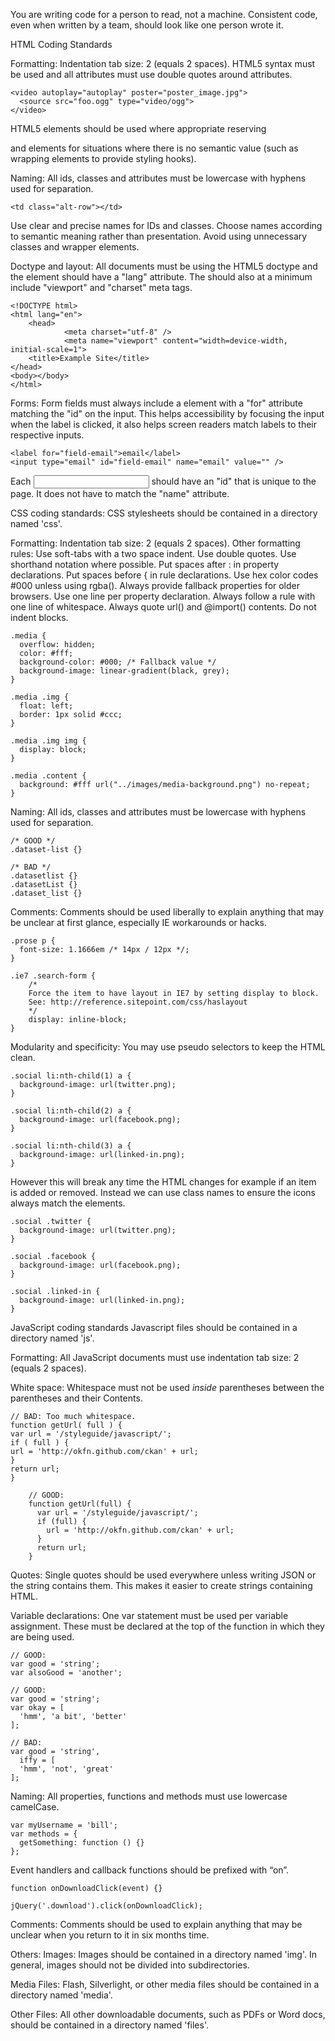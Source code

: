 You are writing code for a person to read, not a machine.
Consistent code, even when written by a team, should look like one person wrote it.

HTML Coding Standards

Formatting:
Indentation tab size: 2 (equals 2 spaces). HTML5 syntax must be used and all attributes must use double quotes around attributes.
	
	<video autoplay="autoplay" poster="poster_image.jpg">
  	  <source src="foo.ogg" type="video/ogg">
	</video>

HTML5 elements should be used where appropriate reserving <div> and <span> elements for situations where there is no semantic value (such as wrapping elements to provide styling hooks).


Naming:
All ids, classes and attributes must be lowercase with hyphens used for separation.
	
	<td class="alt-row"></td>

Use clear and precise names for IDs and classes. Choose names according to semantic meaning rather than presentation. Avoid using unnecessary classes and wrapper elements.


Doctype and layout:
All documents must be using the HTML5 doctype and the <html> element should have a "lang" attribute. The <head> should also at a minimum include "viewport" and "charset" meta tags.

	<!DOCTYPE html>
	<html lang="en">
  		<head>
    			<meta charset="utf-8" />
    			<meta name="viewport" content="width=device-width, initial-scale=1">
    	<title>Example Site</title>
  	</head>
  	<body></body>
	</html>


Forms:
Form fields must always include a <label> element with a "for" attribute matching the "id" on the input. This helps accessibility by focusing the input when the label is clicked, it also helps screen readers match labels to their respective inputs.
	
	<label for="field-email">email</label>
	<input type="email" id="field-email" name="email" value="" />

Each <input> should have an "id" that is unique to the page. It does not have to match the "name" attribute.






CSS coding standards:
CSS stylesheets should be contained in a directory named 'css'.

Formatting:
Indentation tab size: 2 (equals 2 spaces). Other formatting rules:
    Use soft-tabs with a two space indent.
    Use double quotes.
    Use shorthand notation where possible.
    Put spaces after : in property declarations.
    Put spaces before { in rule declarations.
    Use hex color codes #000 unless using rgba().
    Always provide fallback properties for older browsers.
    Use one line per property declaration.
    Always follow a rule with one line of whitespace.
    Always quote url() and @import() contents.
    Do not indent blocks.

	.media {
  	  overflow: hidden;
  	  color: #fff;
  	  background-color: #000; /* Fallback value */
  	  background-image: linear-gradient(black, grey);
	}

	.media .img {
  	  float: left;
  	  border: 1px solid #ccc;
	}

	.media .img img {
  	  display: block;
	}

	.media .content {
  	  background: #fff url("../images/media-background.png") no-repeat;
	}


Naming:
All ids, classes and attributes must be lowercase with hyphens used for separation.

	/* GOOD */
	.dataset-list {}

	/* BAD */
	.datasetlist {}
	.datasetList {}
	.dataset_list {}


Comments:
Comments should be used liberally to explain anything that may be unclear at first glance, especially IE workarounds or hacks.

	.prose p {
  	  font-size: 1.1666em /* 14px / 12px */;
	}

	.ie7 .search-form {
  		/*
    	Force the item to have layout in IE7 by setting display to block.
    	See: http://reference.sitepoint.com/css/haslayout
  		*/
  		display: inline-block;
	}


Modularity and specificity:
You may use pseudo selectors to keep the HTML clean.

	.social li:nth-child(1) a {
  	  background-image: url(twitter.png);
	}

	.social li:nth-child(2) a {
	  background-image: url(facebook.png);
	}

	.social li:nth-child(3) a {
	  background-image: url(linked-in.png);
	}

However this will break any time the HTML changes for example if an item is added or removed. Instead we can use class names to ensure the icons always match the elements.

	.social .twitter {
	  background-image: url(twitter.png);
	}

	.social .facebook {
	  background-image: url(facebook.png);
	}

	.social .linked-in {
	  background-image: url(linked-in.png);
	}






JavaScript coding standards
Javascript files should be contained in a directory named 'js'.

Formatting:
All JavaScript documents must use indentation tab size: 2 (equals 2 spaces).


White space:
Whitespace must not be used _inside_ parentheses between the parentheses and their Contents.

	// BAD: Too much whitespace.
	function getUrl( full ) {
	var url = '/styleguide/javascript/';
	if ( full ) {
	url = 'http://okfn.github.com/ckan' + url;
	}
	return url;
	}

		// GOOD:
		function getUrl(full) {
		  var url = '/styleguide/javascript/';
		  if (full) {
		    url = 'http://okfn.github.com/ckan' + url;
		  }
		  return url;
		}


Quotes:
Single quotes should be used everywhere unless writing JSON or the string contains them. This makes it easier to create strings containing HTML.


Variable declarations:
One var statement must be used per variable assignment. These must be declared at the top of the function in which they are being used.

	// GOOD:
	var good = 'string';
	var alsoGood = 'another';

	// GOOD:
	var good = 'string';
	var okay = [
	  'hmm', 'a bit', 'better'
	];

	// BAD:
	var good = 'string',
	  iffy = [
	  'hmm', 'not', 'great'
	];


Naming:
All properties, functions and methods must use lowercase camelCase.

	var myUsername = 'bill';
	var methods = {
	  getSomething: function () {}
	};

Event handlers and callback functions should be prefixed with “on”.

	function onDownloadClick(event) {}

	jQuery('.download').click(onDownloadClick);


Comments:
Comments should be used to explain anything that may be unclear when you return to it in six months time.





Others:
Images:
Images should be contained in a directory named 'img'. In general, images should not be divided into subdirectories.


Media Files:
Flash, Silverlight, or other media files should be contained in a directory named 'media'.


Other Files:
All other downloadable documents, such as PDFs or Word docs, should be contained in a directory named 'files'.
